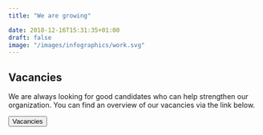 ```yaml
---
title: "We are growing"

date: 2018-12-16T15:31:35+01:00
draft: false
image: "/images/infographics/work.svg"
---
```


## Vacancies
We are always looking for good candidates who can help strengthen our organization. You can find an overview of our vacancies via the link below.

<a href="https://www.koble.co/companies/ignite/postings" target="_blank"><button type="button" class="btn btn-primary btn-lg">Vacancies</button></a>
